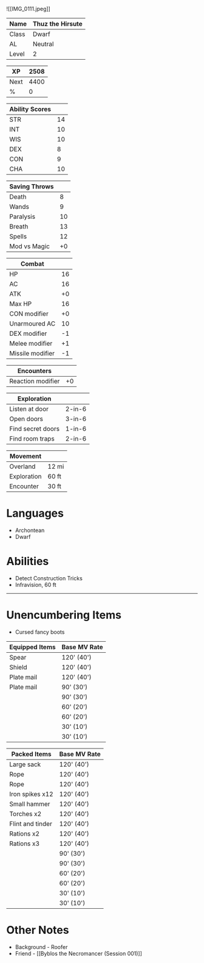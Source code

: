 ![[IMG_0111.jpeg]]

| Name | Thuz the Hirsute |
| - | - |
| Class | Dwarf | 
| AL | Neutral |
| Level | 2 |

| XP | 2508 |
| - | - |
| Next | 4400 |
| % | 0 |

| Ability Scores | | 
| - | - |
| STR | 14 |
| INT | 10 |
| WIS | 10 | 
| DEX | 8 |
| CON | 9 |
| CHA | 10 |

| Saving Throws | |
| - | - |
| Death | 8 |
| Wands | 9 |
| Paralysis | 10 |
| Breath | 13 |
| Spells | 12 |
| Mod vs Magic | +0 |

| Combat | |
| - | - |
| HP | 16 |
| AC | 16 |
| ATK | +0 |
| Max HP | 16 |
| CON modifier | +0 |
| Unarmoured AC | 10 |
| DEX modifier | -1 |
| Melee modifier | +1 |
| Missile modifier | -1 |

| Encounters | |
| - | - |
| Reaction modifier | +0 |

| Exploration | |
| - | - |
| Listen at door | 2-in-6 |
| Open doors | 3-in-6 |
| Find secret doors | 1-in-6 |
| Find room traps | 2-in-6 |

| Movement | |
| - | - |
| Overland | 12 mi |
| Exploration | 60 ft |
| Encounter | 30 ft |
# Languages
- Archontean
- Dwarf
# Abilities
- Detect Construction Tricks
- Infravision, 60 ft
------
# Unencumbering Items
- Cursed fancy boots

| Equipped Items | Base MV Rate |
|  - | - |
| Spear | 120' (40') |
| Shield | 120' (40') |
| Plate mail | 120' (40') |
| Plate mail | 90' (30') |
| | 90' (30') |
| | 60' (20') |
| | 60' (20') |
| | 30' (10') |
| | 30' (10') |

| Packed Items | Base MV Rate |
| - | - |
| Large sack | 120' (40') |
| Rope | 120' (40') |
| Rope | 120' (40') |
| Iron spikes x12 | 120' (40') |
| Small hammer | 120' (40') |
| Torches x2 | 120' (40') |
| Flint and tinder | 120' (40') |
| Rations x2 | 120' (40') |
| Rations x3 | 120' (40') |
| | 90' (30') |
| | 90' (30') |
| | 60' (20') |
| | 60' (20') |
| | 30' (10') |
| | 30' (10') |

# Other Notes
- Background - Roofer
- Friend - [[Byblos the Necromancer (Session 001)]]